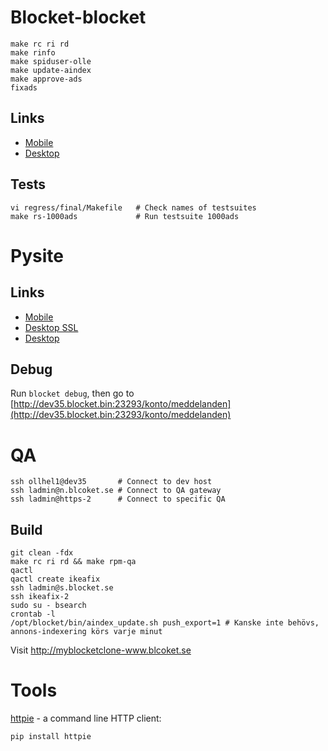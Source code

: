 # Blocket-blocket

    make rc ri rd
    make rinfo
    make spiduser-olle
    make update-aindex
    make approve-ads
    fixads

## Links

* [Mobile](http://dev35.blocket.bin:23260/)
* [Desktop](http://dev35.blocket.bin:23216/)

## Tests

    vi regress/final/Makefile   # Check names of testsuites
    make rs-1000ads             # Run testsuite 1000ads

# Pysite

## Links

* [Mobile](http://dev35.blocket.bin:23296/konto/meddelanden)
* [Desktop SSL](https://dev35.blocket.bin:23258/konto/meddelanden)
* [Desktop](http://dev35.blocket.bin:23259/konto/meddelanden)

## Debug

Run `blocket debug`, then go to [http://dev35.blocket.bin:23293/konto/meddelanden](http://dev35.blocket.bin:23293/konto/meddelanden)

# QA

    ssh ollhel1@dev35       # Connect to dev host
    ssh ladmin@n.blcoket.se # Connect to QA gateway
    ssh ladmin@https-2      # Connect to specific QA

## Build

    git clean -fdx
    make rc ri rd && make rpm-qa
    qactl
    qactl create ikeafix
    ssh ladmin@s.blocket.se
    ssh ikeafix-2
    sudo su - bsearch
    crontab -l
    /opt/blocket/bin/aindex_update.sh push_export=1 # Kanske inte behövs, annons-indexering körs varje minut



Visit http://myblocketclone-www.blcoket.se

# Tools

[httpie](https://github.com/jkbrzt/httpie) - a command line HTTP client:

    pip install httpie
